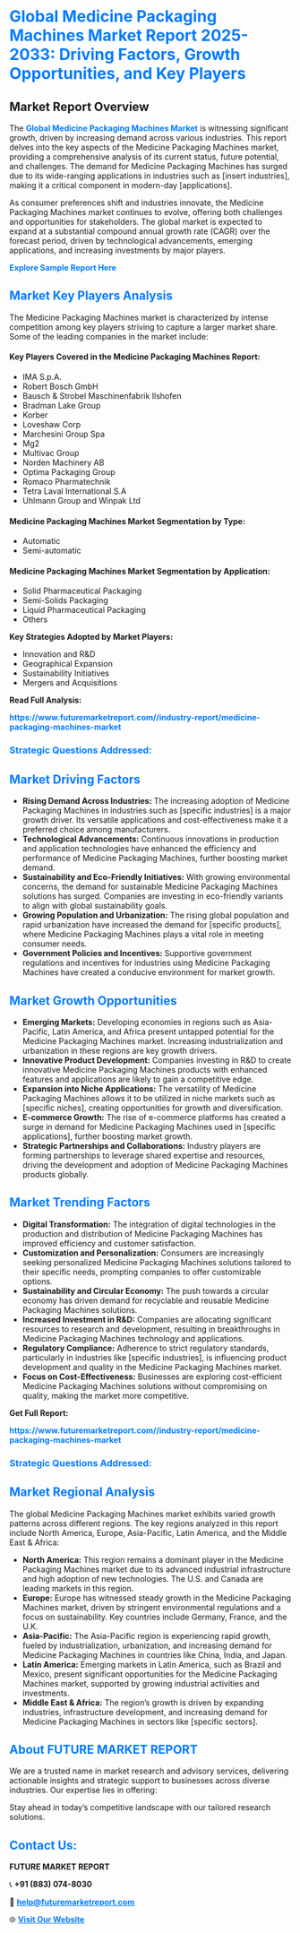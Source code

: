 <h1 style="color: #007BFF;">Global Medicine Packaging Machines Market Report 2025-2033: Driving Factors, Growth Opportunities, and Key Players</h1>

<section id="overview">
<h2>Market Report Overview</h2>
<p>The <a href="https://www.futuremarketreport.com//industry-report/medicine-packaging-machines-market" style="color: #007BFF; text-decoration: none;"><strong>Global Medicine Packaging Machines Market</strong></a> is witnessing significant growth, driven by increasing demand across various industries. This report delves into the key aspects of the Medicine Packaging Machines market, providing a comprehensive analysis of its current status, future potential, and challenges. The demand for Medicine Packaging Machines has surged due to its wide-ranging applications in industries such as [insert industries], making it a critical component in modern-day [applications].</p>
<p>As consumer preferences shift and industries innovate, the Medicine Packaging Machines market continues to evolve, offering both challenges and opportunities for stakeholders. The global market is expected to expand at a substantial compound annual growth rate (CAGR) over the forecast period, driven by technological advancements, emerging applications, and increasing investments by major players.</p>
</section>

<section id="overview">
<p><a href="https://www.futuremarketreport.com//request-sample/reportId=87878" style="color: #007BFF; text-decoration: none;"><strong>Explore Sample Report Here</strong></a></p>
</section>

<section id="key-players">
<h2 style="color: #007BFF;">Market Key Players Analysis</h2>
<p>The Medicine Packaging Machines market is characterized by intense competition among key players striving to capture a larger market share. Some of the leading companies in the market include:</p>
<h4>Key Players Covered in the Medicine Packaging Machines Report:</h4>
<ul><li>IMA S.p.A.</li><li>Robert Bosch GmbH</li><li>Bausch &amp; Strobel Maschinenfabrik Ilshofen</li><li>Bradman Lake Group</li><li>Korber</li><li>Loveshaw Corp</li><li>Marchesini Group Spa</li><li>Mg2</li><li>Multivac Group</li><li>Norden Machinery AB</li><li>Optima Packaging Group</li><li>Romaco Pharmatechnik</li><li>Tetra Laval International S.A</li><li>Uhlmann Group and Winpak Ltd</li></ul>
<h4>Medicine Packaging Machines Market Segmentation by Type:</h4>
<ul><li>Automatic</li><li>Semi-automatic</li></ul>

<h4>Medicine Packaging Machines Market Segmentation by Application:</h4>
<ul><li>Solid Pharmaceutical Packaging</li><li>Semi-Solids Packaging</li><li>Liquid Pharmaceutical Packaging</li><li>Others</li></ul>
<p><strong>Key Strategies Adopted by Market Players:</strong></p>
<ul>
<li>Innovation and R&D</li>
<li>Geographical Expansion</li>
<li>Sustainability Initiatives</li>
<li>Mergers and Acquisitions</li>
</ul>
</section>

<section>
<p><strong>Read Full Analysis: </strong></p><a href="https://www.futuremarketreport.com//industry-report/medicine-packaging-machines-market" style="color: #007BFF; text-decoration: none;"><strong>https://www.futuremarketreport.com//industry-report/medicine-packaging-machines-market</strong></a>
<h3 style="color: #007BFF;">Strategic Questions Addressed:</h3>
</section>

<section id="driving-factors">
<h2 style="color: #007BFF;">Market Driving Factors</h2>
<ul>
<li><strong>Rising Demand Across Industries:</strong> The increasing adoption of Medicine Packaging Machines in industries such as [specific industries] is a major growth driver. Its versatile applications and cost-effectiveness make it a preferred choice among manufacturers.</li>
<li><strong>Technological Advancements:</strong> Continuous innovations in production and application technologies have enhanced the efficiency and performance of Medicine Packaging Machines, further boosting market demand.</li>
<li><strong>Sustainability and Eco-Friendly Initiatives:</strong> With growing environmental concerns, the demand for sustainable Medicine Packaging Machines solutions has surged. Companies are investing in eco-friendly variants to align with global sustainability goals.</li>
<li><strong>Growing Population and Urbanization:</strong> The rising global population and rapid urbanization have increased the demand for [specific products], where Medicine Packaging Machines plays a vital role in meeting consumer needs.</li>
<li><strong>Government Policies and Incentives:</strong> Supportive government regulations and incentives for industries using Medicine Packaging Machines have created a conducive environment for market growth.</li>
</ul>
</section>

<section id="growth-opportunities">
<h2 style="color: #007BFF;">Market Growth Opportunities</h2>
<ul>
<li><strong>Emerging Markets:</strong> Developing economies in regions such as Asia-Pacific, Latin America, and Africa present untapped potential for the Medicine Packaging Machines market. Increasing industrialization and urbanization in these regions are key growth drivers.</li>
<li><strong>Innovative Product Development:</strong> Companies investing in R&D to create innovative Medicine Packaging Machines products with enhanced features and applications are likely to gain a competitive edge.</li>
<li><strong>Expansion into Niche Applications:</strong> The versatility of Medicine Packaging Machines allows it to be utilized in niche markets such as [specific niches], creating opportunities for growth and diversification.</li>
<li><strong>E-commerce Growth:</strong> The rise of e-commerce platforms has created a surge in demand for Medicine Packaging Machines used in [specific applications], further boosting market growth.</li>
<li><strong>Strategic Partnerships and Collaborations:</strong> Industry players are forming partnerships to leverage shared expertise and resources, driving the development and adoption of Medicine Packaging Machines products globally.</li>
</ul>
</section>

<section id="trending-factors">
<h2 style="color: #007BFF;">Market Trending Factors</h2>
<ul>
<li><strong>Digital Transformation:</strong> The integration of digital technologies in the production and distribution of Medicine Packaging Machines has improved efficiency and customer satisfaction.</li>
<li><strong>Customization and Personalization:</strong> Consumers are increasingly seeking personalized Medicine Packaging Machines solutions tailored to their specific needs, prompting companies to offer customizable options.</li>
<li><strong>Sustainability and Circular Economy:</strong> The push towards a circular economy has driven demand for recyclable and reusable Medicine Packaging Machines solutions.</li>
<li><strong>Increased Investment in R&D:</strong> Companies are allocating significant resources to research and development, resulting in breakthroughs in Medicine Packaging Machines technology and applications.</li>
<li><strong>Regulatory Compliance:</strong> Adherence to strict regulatory standards, particularly in industries like [specific industries], is influencing product development and quality in the Medicine Packaging Machines market.</li>
<li><strong>Focus on Cost-Effectiveness:</strong> Businesses are exploring cost-efficient Medicine Packaging Machines solutions without compromising on quality, making the market more competitive.</li>
</ul>
</section>

<section>
<p><strong>Get Full Report: </strong></p><a href="https://www.futuremarketreport.com//industry-report/medicine-packaging-machines-market" style="color: #007BFF; text-decoration: none;"><strong>https://www.futuremarketreport.com//industry-report/medicine-packaging-machines-market</strong></a>
<h3 style="color: #007BFF;">Strategic Questions Addressed:</h3>
</section>


<section id="regional-analysis">
<h2 style="color: #007BFF;">Market Regional Analysis</h2>
<p>The global Medicine Packaging Machines market exhibits varied growth patterns across different regions. The key regions analyzed in this report include North America, Europe, Asia-Pacific, Latin America, and the Middle East & Africa:</p>
<ul>
<li><strong>North America:</strong> This region remains a dominant player in the Medicine Packaging Machines market due to its advanced industrial infrastructure and high adoption of new technologies. The U.S. and Canada are leading markets in this region.</li>
<li><strong>Europe:</strong> Europe has witnessed steady growth in the Medicine Packaging Machines market, driven by stringent environmental regulations and a focus on sustainability. Key countries include Germany, France, and the U.K.</li>
<li><strong>Asia-Pacific:</strong> The Asia-Pacific region is experiencing rapid growth, fueled by industrialization, urbanization, and increasing demand for Medicine Packaging Machines in countries like China, India, and Japan.</li>
<li><strong>Latin America:</strong> Emerging markets in Latin America, such as Brazil and Mexico, present significant opportunities for the Medicine Packaging Machines market, supported by growing industrial activities and investments.</li>
<li><strong>Middle East & Africa:</strong> The region’s growth is driven by expanding industries, infrastructure development, and increasing demand for Medicine Packaging Machines in sectors like [specific sectors].</li>
</ul>
</section>

<footer>
<h2 style="color: #007BFF;">About FUTURE MARKET REPORT</h2>
<p>We are a trusted name in market research and advisory services, delivering actionable insights and strategic support to businesses across diverse industries. Our expertise lies in offering:</p>

<p>Stay ahead in today’s competitive landscape with our tailored research solutions.</p>

<h2 style="color: #007BFF;">Contact Us:</h2>
<p><strong>FUTURE MARKET REPORT</strong></p>
<p>📞 <strong>+91 (883) 074-8030</strong></p>
<p>📧 <strong><a href="mailto:help@futuremarketreport.com" style="color: #007BFF;">help@futuremarketreport.com</a></strong></p>
<p>🌐 <strong><a href="https://www.futuremarketreport.com/" style="color: #007BFF;">Visit Our Website</a></strong></p>
</footer>